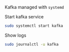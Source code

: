 
Kafka managed with `systemd`

Start kafka service

```bash
sudo systemctl start kafka
```

Show logs

```bash
sudo journalctl -u kafka
```
